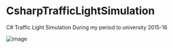 # CsharpTrafficLightSimulation
 C# Traffic Light Simulation During my period to university 2015-16
 
 ![image](https://user-images.githubusercontent.com/39504405/99578693-d99b1100-29e5-11eb-9597-9d84b3a186e9.png)

